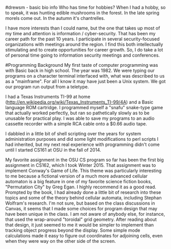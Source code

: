 #drewsm - basic bio info
Who has time for hobbies? When I had a hobby, so to speak, it was hunting
edible mushrooms in the forest.  In the late spring morels come out.  In the
autumn it's chantrelles.

I have more interests than I could name, but the one that takes up most of my
time and attention is information / cyber-security.  That has been my career
path for the past 10 years.  I participate in several security-focused
organizations with meetings around the region.  I find this both intellectually
stimulating and to create opportunities for career growth.  So, I do take
a lot of personal time going to information security meetings and conferences.

#Programming Background
My first taste of computer programming was with Basic back in high school.
The year was 1982.  We were typing our programs on a character terminal
interfaced with, what was described to us as a "mainframe".  For all I know
it may have just been a Unix system.  We got our program run output from a
teletype.

I had a Texas Instruments TI-99 at home
(http://en.wikipedia.org/wiki/Texas_Instruments_TI-99/4A) and a Basic language
ROM cartridge. I programmed myself a "snafu" snake-type game that actually
worked perfectly, but ran so pathetically slowly as to be unusable for
practical play. I was able to save my programs to an audio cassette recorder 
with a simple RCA cable onto a $0.66 audio tape.

I dabbled in a little bit of shell scripting over the years for system
administration purposes and did some light modifications to perl scripts
I had inherited, but my next real experience with programming didn't come until
I started CS161 at OSU in the fall of 2014.

My favorite assignment in the OSU CS program so far has been the first big
assignment in CS162, which I took Winter 2015.  That assignment was to
implement Conway's Game of Life.  This theme was particularly interesting to
me because a fictional version of a much more advanced cellular automaton is
a big feature in one of my favorite science fiction books, "Permutation City"
by Greg Egan. I highly recommend it as a good read. Prompted by the book, I had
already done a little bit of research into these topics and some of the theory
behind cellular automata, including Stephan Wolfram's research.  I'm not sure,
but based on the class discussions in Canvas, it seems that I made some choices
for program design that may have been unique in the class.  I am not aware of
anybody else, for instance, that used the wrap-around "toroidal" grid geometry.
After reading about that design, it just seemed to me it would be simpler to
implement than tracking object progress beyond the display.  Some simple mode
calculations made it easy to figure out coordinates for adjoining cells, even
when they were way on the other side of the screen.
